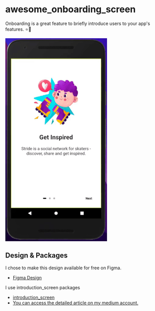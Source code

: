 # awesome_onboarding_screen

Onboarding is a great feature to briefly introduce users to your app's features. ⭐️👾 

![](https://github.com/HasibeZaferr/flutter_onboarding_screen/blob/master/assets/gif/onboarding_project.gif)


## Design & Packages

I chose to make this design available for free on Figma. 
- [Figma Design ](https://www.figma.com/file/ZMqvetZEg5sOuK51PKMpNE/Onboarding-(Community)?node-id=0%3A1&t=9pbWADTTMXAKxrWh-0)

I use introduction_screen packages
- [introduction_screen](https://pub.dev/packages/introduction_screen)
- [You can access the detailed article on my medium account.](https://hasibezafer.medium.com/awesome-onbarding-page-with-flutter-d204c337c5de)


